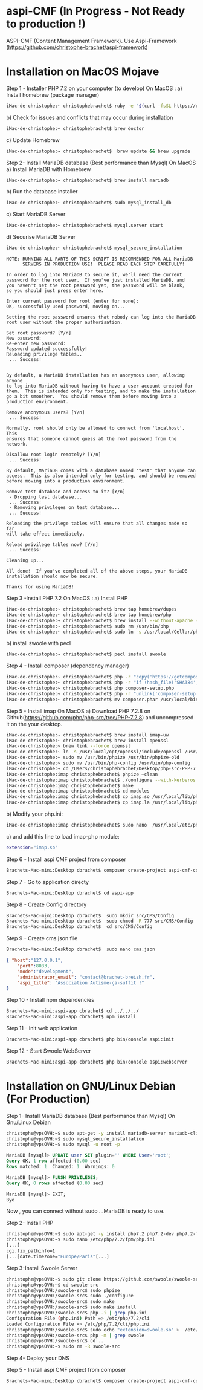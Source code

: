 # aspi-CMF (In Progress - Not Ready to production !)
ASPI-CMF (Content Management Framework). Use Aspi-Framework (https://github.com/christophe-brachet/aspi-framework)
# Installation on MacOS Mojave

Step 1 - Installer PHP 7.2 on your computer (to develop)
On MacOS :
a) Install homebrew (package manager)
```sh
iMac-de-christophe:~ christophebrachet$ ruby -e "$(curl -fsSL https://raw.githubusercontent.com/Homebrew/install/master/install)
```
b) Check for issues and conflicts that may occur during installation
```sh
iMac-de-christophe:~ christophebrachet$ brew doctor
```
c) Update Homebrew
```sh
iMac-de-christophe:~ christophebrachet$  brew update && brew upgrade
```
Step 2- Install MariaDB database (Best performance than Mysql)
On MacOS
a) Install MariaDB with Homebrew
```sh
iMac-de-christophe:~ christophebrachet$ brew install mariadb
```
b) Run the database installer
```sh
iMac-de-christophe:~ christophebrachet$ sudo mysql_install_db
```
c) Start MariaDB Server
```sh
iMac-de-christophe:~ christophebrachet$ mysql.server start
```
d) Securise MariaDB Server
```sh
iMac-de-christophe:~ christophebrachet$ mysql_secure_installation
```
```
NOTE: RUNNING ALL PARTS OF THIS SCRIPT IS RECOMMENDED FOR ALL MariaDB
      SERVERS IN PRODUCTION USE!  PLEASE READ EACH STEP CAREFULLY!

In order to log into MariaDB to secure it, we'll need the current
password for the root user.  If you've just installed MariaDB, and
you haven't set the root password yet, the password will be blank,
so you should just press enter here.

Enter current password for root (enter for none):
OK, successfully used password, moving on...

Setting the root password ensures that nobody can log into the MariaDB
root user without the proper authorisation.

Set root password? [Y/n]
New password:
Re-enter new password:
Password updated successfully!
Reloading privilege tables..
 ... Success!


By default, a MariaDB installation has an anonymous user, allowing anyone
to log into MariaDB without having to have a user account created for
them.  This is intended only for testing, and to make the installation
go a bit smoother.  You should remove them before moving into a
production environment.

Remove anonymous users? [Y/n]
 ... Success!

Normally, root should only be allowed to connect from 'localhost'.  This
ensures that someone cannot guess at the root password from the network.

Disallow root login remotely? [Y/n]
 ... Success!

By default, MariaDB comes with a database named 'test' that anyone can
access.  This is also intended only for testing, and should be removed
before moving into a production environment.

Remove test database and access to it? [Y/n]
 - Dropping test database...
 ... Success!
 - Removing privileges on test database...
 ... Success!

Reloading the privilege tables will ensure that all changes made so far
will take effect immediately.

Reload privilege tables now? [Y/n]
 ... Success!

Cleaning up...

All done!  If you've completed all of the above steps, your MariaDB
installation should now be secure.

Thanks for using MariaDB!
```
Step 3 -Install PHP 7.2
On MacOS :
a) Install PHP
```sh
iMac-de-christophe:~ christophebrachet$ brew tap homebrew/dupes
iMac-de-christophe:~ christophebrachet$ brew tap homebrew/php
iMac-de-christophe:~ christophebrachet$ brew install --without-apache --with-fpm --with-mysql php72
iMac-de-christophe:~ christophebrachet$ sudo rm /usr/bin/php 
iMac-de-christophe:~ christophebrachet$ sudo ln -s /usr/local/Cellar/php/7.2.8/bin/php /usr/bin/php 
```
b) install swoole with pecl
```sh
iMac-de-christophe:~ christophebrachet$ pecl install swoole
```
Step 4 - Install composer (dependency manager)
```sh
iMac-de-christophe:~ christophebrachet$ php -r "copy('https://getcomposer.org/installer', 'composer-setup.php');"
iMac-de-christophe:~ christophebrachet$ php -r "if (hash_file('SHA384', 'composer-setup.php') === '544e09ee996cdf60ece3804abc52599c22b1f40f4323403c44d44fdfdd586475ca9813a858088ffbc1f233e9b180f061') { echo 'Installer verified'; } else { echo 'Installer corrupt'; unlink('composer-setup.php'); } echo PHP_EOL;"
iMac-de-christophe:~ christophebrachet$ php composer-setup.php
iMac-de-christophe:~ christophebrachet$ php -r "unlink('composer-setup.php');"
iMac-de-christophe:~ christophebrachet$ mv composer.phar /usr/local/bin/composer

```
Step 5 - Install imap 
On MacOS
a) Download PHP 7.2.8 on Github(https://github.com/php/php-src/tree/PHP-7.2.8) and uncompressed it on the your desktop.
```sh
iMac-de-christophe:~ christophebrachet$ brew install imap-uw
iMac-de-christophe:~ christophebrachet$ brew install openssl
iMac-de-christophe:~ brew link --force openssl
iMac-de-christophe:~ ln -s /usr/local/opt/openssl/include/openssl /usr/local/include
iMac-de-christophe:~ sudo mv /usr/bin/phpize /usr/bin/phpize-old
iMac-de-christophe:~ sudo mv /usr/bin/php-config /usr/bin/php-config
iMac-de-christophe:~ cd /Users/christophebrachet/Desktop/php-src-PHP-7.2.8/ext/imap/
iMac-de-christophe:imap christophebrachet$ phpize –clean
iMac-de-christophe:imap christophebrachet$ ./configure --with-kerberos --with-imap-ssl
iMac-de-christophe:imap christophebrachet$ make
iMac-de-christophe:imap christophebrachet$ cd modules
iMac-de-christophe:imap christophebrachet$ cp imap.so /usr/local/lib/php/pecl/20170718/
iMac-de-christophe:imap christophebrachet$ cp imap.la /usr/local/lib/php/pecl/20170718/
```
b) Modify your php.ini:
```sh
iMac-de-christophe:imap christophebrachet$ sudo nano  /usr/local/etc/php/7.2/php.ini
```
c) and add this line to load imap-php module:
```sh
extension="imap.so"
```
Step 6 - Install aspi CMF project from composer
```sh
Brachets-Mac-mini:Desktop cbrachet$ composer create-project aspi-cmf-components/app
```
Step 7 - Go to application directy
```sh
Brachets-Mac-mini:Desktop cbrachet$ cd aspi-app
```
Step 8 - Create Config directory 
```sh
Brachets-Mac-mini:Desktop cbrachet$  sudo mkdir src/CMS/Config
Brachets-Mac-mini:Desktop cbrachet$  sudo chmod -R 777 src/CMS/Config
Brachets-Mac-mini:Desktop cbrachet$  cd src/CMS/Config
```
Step 9 - Create cms.json file
```sh
Brachets-Mac-mini:Desktop cbrachet$  sudo nano cms.json
```
```json
{ "host":"127.0.0.1",
    "port":8083,
    "mode":"development",
    "administrator_email": "contact@brachet-breizh.fr",
    "aspi_title": "Association Autisme-ça-suffit !"
}
```
Step 10 - Install npm dependencies
```sh
Brachets-Mac-mini:aspi-app cbrachet$ cd ../../../
Brachets-Mac-mini:aspi-app cbrachet$ npm install
```
Step 11 - Init web application
```sh
Brachets-Mac-mini:aspi-app cbrachet$ php bin/console aspi:init
```

Step 12 - Start Swoole WebServer
```sh
Brachets-Mac-mini:aspi-app cbrachet$ php bin/console aspi:webserver
```
# Installation on GNU/Linux Debian (For Production)

Step 1- Install MariaDB database (Best performance than Mysql)
On Gnu/Linux Debian

```sh
christophe@vpsOVH:~$ sudo apt-get -y install mariadb-server mariadb-client
christophe@vpsOVH:~$ sudo mysql_secure_installation
christophe@vpsOVH:~$ sudo mysql -u root -p
```
```sql
MariaDB [mysql]> UPDATE user SET plugin='' WHERE User='root';
Query OK, 1 row affected (0.00 sec)
Rows matched: 1  Changed: 1  Warnings: 0

MariaDB [mysql]> FLUSH PRIVILEGES;
Query OK, 0 rows affected (0.00 sec)

MariaDB [mysql]> EXIT;
Bye
```
Now , you can connect without sudo ...MariaDB is ready to use.

Step 2- Install PHP

```sh
christophe@vpsOVH:~$ sudo apt-get -y install php7.2 php7.2-dev php7.2-fpm php7.2-common php7.2-mysql php7.2-cli php7.2-opcache php7.2-curl php7.2-json php7.2-gd php7.2-mcrypt php7.2-msgpack php7.2-apc php7.2-intl php7.2-sqlite3 php7.2-gmp php7.2-geoip php7.2-mbstring php7.2-xml php7.2-zip php-pear php7.2-imagick php7.2-imap php7.2-ps php7.2-pspell php7.2-recode php7.2-tidy php7.2-xmlrpc php7.2-xsl php7.2-memcache php7.2-memcached php7.2-apcu
christophe@vpsOVH:~$ sudo nano /etc/php/7.2/fpm/php.ini
[...]
cgi.fix_pathinfo=1
[...]date.timezone="Europe/Paris"[...]
```
Step 3-Install Swoole Server
```sh
christophe@vpsOVH:~$ sudo git clone https://github.com/swoole/swoole-src
christophe@vpsOVH:~$ cd swoole-src
christophe@vpsOVH:/swoole-src$ sudo phpize
christophe@vpsOVH:/swoole-src$ sudo ./configure 
christophe@vpsOVH:/swoole-src$ sudo make
christophe@vpsOVH:/swoole-src$ sudo make install
christophe@vpsOVH:/swoole-src$ php -i | grep php.ini  
Configuration File (php.ini) Path => /etc/php/7.2/cli
Loaded Configuration File => /etc/php/7.2/cli/php.ini
christophe@vpsOVH:/swoole-src$ sudo echo "extension=swoole.so" >  /etc/php/7.2/cli/php.ini
christophe@vpsOVH:/swoole-src$ php -m | grep swoole
christophe@vpsOVH:/swoole-src$ cd ..
christophe@vpsOVH:~$ sudo rm -R swoole-src
```

Step 4- Deploy your DNS

Step 5 - Install aspi CMF project from composer
```sh
Brachets-Mac-mini:Desktop cbrachet$ composer create-project aspi-cmf-components/app
```



